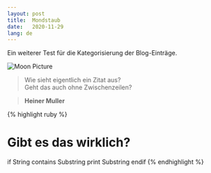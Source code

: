 ```yaml
---
layout: post
title:  Mondstaub
date:   2020-11-29 
lang: de
---
```

Ein weiterer Test für die Kategorisierung der Blog-Einträge. 

![Moon Picture](/assets/nasa-moon-50-q30-e4.avif)

> Wie sieht eigentlich ein Zitat aus?  
> Geht das auch ohne Zwischenzeilen?

> **Heiner Muller**

{% highlight ruby %}
  # Gibt es das wirklich?
  if String contains Substring
    print Substring
  endif
{% endhighlight %}

